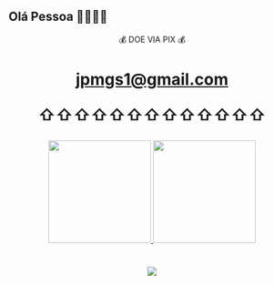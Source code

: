 
## Olá Pessoa 👋👀👀👀

<p align="center">
💰 DOE VIA PIX 💰 </p> 

<h1 align="center">

jpmgs1@gmail.com

<p align="center">⇧⇧⇧⇧⇧⇧⇧⇧⇧⇧⇧⇧⇧</p>
</h1>
<div align="center">
  <a href="https://github.com/jpmgs1">
  <img height="180em" src="https://github-readme-stats.vercel.app/api?username=jpmgs1&show_icons=true&theme=merko&include_all_commits=true&count_private=true"/>
   
 <img height="180em" src="https://github-readme-stats.vercel.app/api/top-langs/?username=jpmgs1&layout=compact&langs_count=7&theme=merko"/>
</div>
 
<h1 align="center"> 
 <p align="center">
  <a href="https://www.instagram.com/jpmgs/" alt="Instagram">
    <img src="https://img.shields.io/badge/-Instagram-1C1C1C?style=for-the-badge&logo=Instagram&logoColor=00FFFF&link=https://www.instagram.com/jpmgs"/>
  

